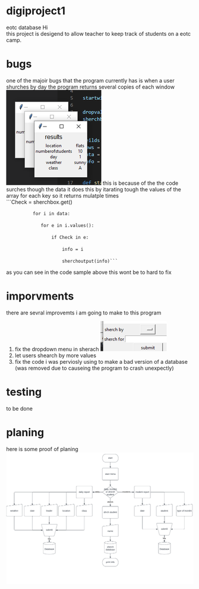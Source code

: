 # digiproject1
eotc database
Hi  
this project is desigend to allow teacher to keep track of students on a eotc camp.  
# bugs
one of the majoir bugs that the program currently has is when a user shurches by day the program returns several copies of each window 
![imag](readmedata/suerachbydaybug.PNG)
this is because of the the code surches though the data it does this by itarating tough the values of the array for each key so it returns mulatple times   
         ```Check = sherchbox.get()  
         
              for i in data:      
              
                 for e in i.values():  
                 
                     if Check in e: 
                     
                         info = i  
                         
                         sherchoutput(info)```  
as you can see in the code sample above this wont be to hard to fix   

# imporvments
there are sevral improvemts i am going to make to this program 
1. fix the dropdown menu in sherach 
![img](readmedata/dropdownprob.PNG) 
2. let users shearch by more values
3. fix the code i was perviosly using to make a bad version of a database (was removed due to causeing the program to crash unexpectly)

# testing
to be done

# planing 
here is some proof of planing
![flow](readmedata/flow.png)

